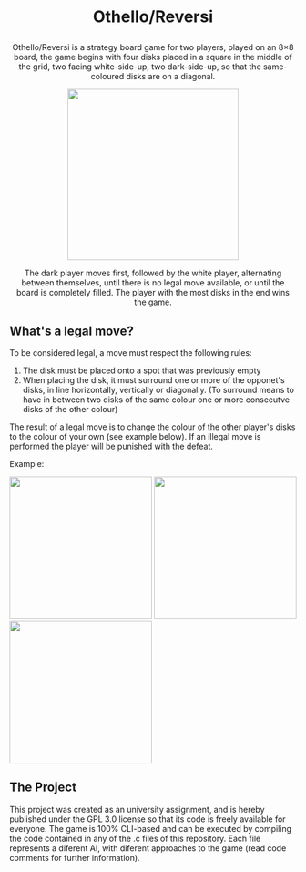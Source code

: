 <h1 align="center">
  <p align="center">Othello/Reversi</p>
</h1>
<p align="center">Othello/Reversi is a strategy board game for two players, played on an 8×8 board, the game begins with four disks placed in a square in the middle of the grid, two facing white-side-up, two dark-side-up, so that the same-coloured disks are on a diagonal.</p>

<div align="center">
  <img src="https://user-images.githubusercontent.com/83798084/158694935-54883de6-0fc6-428c-906b-7bc67dfd4a14.png" width="300">
</div>

<p align="center">The dark player moves first, followed by the white player, alternating between themselves, until there is no legal move available, or until the board is completely filled. The player with the most disks in the end wins the game.</p>

## What's a legal move?

To be considered legal, a move must respect the following rules:

1. The disk must be placed onto a spot that was previously empty
2. When placing the disk, it must surround one or more of the opponet's disks, in line horizontally, vertically or diagonally. (To surround means to have in between two disks of the same colour one or more consecutve disks of the other colour)

The result of a legal move is to change the colour of the other player's disks to the colour of your own (see example below). If an illegal move is performed the player will be punished with the defeat.

Example:

<img src="https://user-images.githubusercontent.com/83798084/158694935-54883de6-0fc6-428c-906b-7bc67dfd4a14.png" height="250"> <img src="https://user-images.githubusercontent.com/83798084/158712130-2d27a411-35d4-496e-86b5-2432d05a593a.png" height="250"> <img src="https://user-images.githubusercontent.com/83798084/158712240-ec66a296-4047-4256-98a2-4ee74e49c738.png" height="250">

## The Project

This project was created as an university assignment, and is hereby published under the GPL 3.0 license so that its code is freely available for everyone. The game is 100% CLI-based and can be executed by compiling the code contained in any of the .c files of this repository. Each file represents a diferent AI, with diferent approaches to the game (read code comments for further information).
